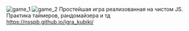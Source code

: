 ![game_1](https://user-images.githubusercontent.com/76496638/126636350-e76372c3-30e3-49dc-8ba8-b3156d14b9dc.png)
![game_2](https://user-images.githubusercontent.com/76496638/126636356-0bea0673-8a2c-41a9-8f59-252d01802c61.png)
Простейшая игра реализованная на чистом JS.
Практика таймеров, рандомайзера и тд
https://nsspb.github.io/igra_kubiki/

